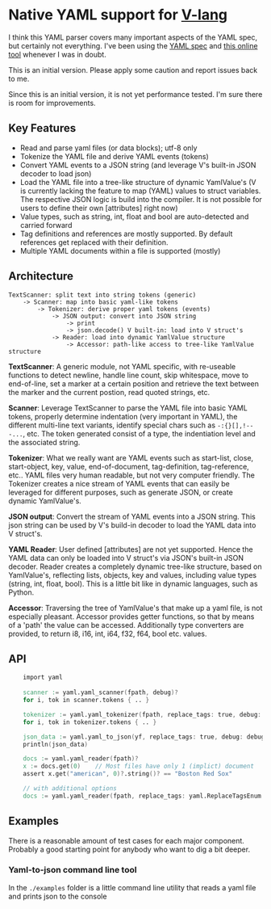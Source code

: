 # Native YAML support for [V-lang](https://vlang.io)

I think this YAML parser covers many important aspects of the YAML spec, but certainly not everything. I've been using the [YAML spec](https://yaml.org/spec/1.2/spec.html) and [this online tool](https://www.json2yaml.com/) whenever I was in doubt.

This is an initial version. Please apply some caution and report issues back to me.

Since this is an initial version, it is not yet performance tested. I'm sure there is room for improvements.


## Key Features

- Read and parse yaml files (or data blocks); utf-8 only
- Tokenize the YAML file and derive YAML events (tokens) 
- Convert YAML events to a JSON string (and leverage V's built-in JSON decoder to load json)
- Load the YAML file into a tree-like structure of dynamic YamlValue's  (V is currently lacking the feature to map (YAML) values to struct variables. The respective JSON logic is build into the compiler. It is not possible for
users to define their own [attributes] right now)
- Value types, such as string, int, float and bool are auto-detected and carried forward
- Tag definitions and references are mostly supported. By default references get replaced with their definition.
- Multiple YAML documents within a file is supported (mostly)

## Architecture

```
TextScanner: split text into string tokens (generic)
	-> Scanner: map into basic yaml-like tokens
		-> Tokenizer: derive proper yaml tokens (events)
            -> JSON output: convert into JSON string
				-> print
				-> json.decode() V built-in: load into V struct's
			-> Reader: load into dynamic YamlValue structure
				-> Accessor: path-like access to tree-like YamlValue structure
```

**TextScanner**: A generic module, not YAML specific, with re-useable functions to detect newline, handle line count, skip whitespace, move to end-of-line, set a marker at a certain position and retrieve the text between the marker and the current postion, read quoted strings, etc.

**Scanner**: Leverage TextScanner to parse the YAML file into basic YAML tokens, properly determine indentation (very important in YAML), the different multi-line text variants, identify special chars such as `-:{}[],!---...`, etc. The token generated consist of a type, the indentiation level and the associated string.

**Tokenizer**: What we really want are YAML events such as start-list, close, start-object, key, value, end-of-document, tag-definition, tag-reference, etc.. YAML files very human readable, but not very computer friendly. The Tokenizer creates a nice stream of YAML events that can easily be leveraged for different purposes, such as generate JSON, or create dynamic YamlValue's.

**JSON output**: Convert the stream of YAML events into a JSON string. This json string can be used by V's build-in decoder to load the YAML data into V struct's. 

**YAML Reader**: User defined [attributes] are not yet supported. Hence the YAML data can only be loaded into V struct's via JSON's built-in JSON decoder. Reader creates a completely dynamic tree-like structure, based on YamlValue's, reflecting lists, objects, key and values, including value types (string, int, float, bool). This is a little bit like in dynamic languages, such as Python.

**Accessor**: Traversing the tree of YamlValue's that make up a yaml file, is not especially pleasant. Accessor provides getter functions, so that by means of a 'path' the value can be accessed. Additionally type converters are provided, to return i8, i16, int, i64, f32, f64, bool etc. values.

## API

```v
	import yaml
	
	scanner := yaml.yaml_scanner(fpath, debug)?
	for i, tok in scanner.tokens { .. }

	tokenizer := yaml.yaml_tokenizer(fpath, replace_tags: true, debug: debug)?
	for i, tok in tokenizer.tokens { .. }

	json_data := yaml.yaml_to_json(yf, replace_tags: true, debug: debug)?
	println(json_data)

	docs := yaml.yaml_reader(fpath)?
	x := docs.get(0)	// Most files have only 1 (implict) document
	assert x.get("american", 0)?.string()? == "Boston Red Sox"

	// with additional options
	docs := yaml.yaml_reader(fpath, replace_tags: yaml.ReplaceTagsEnum.in_reader, debug: debug)?

```

## Examples

There is a reasonable amount of test cases for each major component. Probably a good starting point for anybody who want to dig a bit deeper.

### Yaml-to-json command line tool

In the `./examples` folder is a little command line utility that reads a yaml file and prints json to the console 
